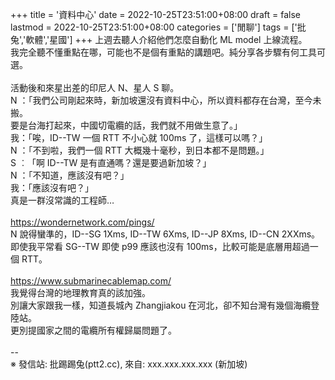 +++
title = '資料中心'
date = 2022-10-25T23:51:00+08:00
draft = false
lastmod = 2022-10-25T23:51:00+08:00
categories = ['閒聊']
tags = ['批兔','軟體','星國']
+++
上週去聽人介紹他們怎麼自動化 ML model 上線流程。<br>
我完全聽不懂重點在哪，可能也不是個有重點的講題吧。純分享各步驟有何工具可選。<br>
<br>
活動後和來星出差的印尼人 N、星人 S 聊。<br>
N ：「我們公司剛起來時，新加坡還沒有資料中心，所以資料都存在台灣，至今未搬。<br>
      要是台海打起來，中國切電纜的話，我們就不用做生意了。」<br>
我：「唉，ID--TW 一個 RTT 不小心就 100ms 了，這樣可以嗎？」<br>
N ：「不到啦，我們一個 RTT 大概幾十毫秒，到日本都不是問題。」<br>
S ︰「啊 ID--TW 是有直通嗎？還是要過新加坡？」<br>
N ：「不知道，應該沒有吧？」<br>
我：「應該沒有吧？」<br>
真是一群沒常識的工程師…<br>
<br>
https://wondernetwork.com/pings/<br>
N 說得蠻準的，ID--SG 1Xms, ID--TW 6Xms, ID--JP 8Xms, ID--CN 2XXms。<br>
即使我平常看 SG--TW 即使 p99 應該也沒有 100ms，比較可能是底層用超過一個 RTT。<br>
<br>
https://www.submarinecablemap.com/<br>
我覺得台灣的地理教育真的該加強。<br>
別讓大家跟我一樣，知道長城內 Zhangjiakou 在河北，卻不知台灣有幾個海纜登陸站。<br>
更別提國家之間的電纜所有權歸屬問題了。<br>
<br>
--<br>
※ 發信站: 批踢踢兔(ptt2.cc), 來自: xxx.xxx.xxx.xxx (新加坡)<br>

